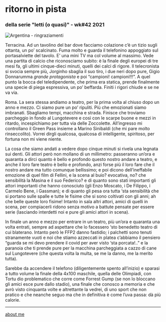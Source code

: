 # ritorno in pista
### della serie "letti (o quasi)" - wk#42 2021   

![](https://live.staticflickr.com/65535/51631062918_3f1a31ab41_c.jpg "Argentina - ringraziamenti")  

Terracina. Ad un tavolino del bar dove facciamo colazione c’è un tizio sugli ottanta, un po’ scalcinato. Fuma molto e guarda il telefonino appoggiato sul portasalviette del tavolo. E’ una mini TV ma col volume al massimo. Vede una partita di calcio che riconosciamo subito: è la finale degli europei di tre mesi fa, gli ultimi cinque-dieci minuti, quelli dei calci di rigore. Il telecronista si svocia sempre più, Jorginho sbaglia il suo tiro, i due neri dopo pure, Gigio Donnarumma *grande protagonista* e poi “campioni! campioni!!!”.   A quel punto la bocca del teledipendente, che prima era statica, prende finalmente una specie di piega espressiva, un po’ beffarda. Finiti i rigori chiude e se ne va via. 

Roma. La sera stessa andiamo a teatro, per la prima volta al chiuso dopo un anno e mezzo. 
Ci siamo pure un po’ ripuliti. Più che emozionati siamo imbranati. Sbagliamo tempi, macchina e strada. Finisce che troviamo parcheggio in fondo al Lungotevere e così con le scarpe buone e mezzi in ritardo, incespichiamo per tutta via delle Zoccolette. All’ingresso mi controllano il Green Pass insieme a Marino Sinibaldi (che mi pare molto rinseccolito). Vorrei dirgli qualcosa, qualcosa di intelligente, spiritoso, per fortuna non mi viene niente.   

La cosa che siamo andati a vedere dopo cinque minuti si rivela una legnata sui denti. Gli attori però non mollano di un millimetro: passeranno un’ora e quaranta a dirci quanto è bello e profondo questo nostro andare a teatro, e anche il loro fare teatro è bello e profondo, anzi forse più il loro fare che il nostro andare ma tutto comunque bellissimo; e poi dicono dell’ineffabile emozione di quel film di Fellini, e la scena al buio? evocativa, no? che sensibilità la Masina e il suo Federico? e di quanto sono stati importanti gli attori importanti che hanno conosciuto (gli Enzo Moscato, i De Filippo, i Carmelo Bene, i Gassman); e di quanto gli pesa ora tutta ‘sta sensibilità che si portano sulle spalle e tutte le fisime che si sono coltivati con gli anni;  ah che belle queste loro fisime! Intanto in sala altri attori, amici di quelli in scena, per compiacerli ridono senza motivo a battute pensate per essere serie (lasciando interdetti noi e pure gli amici attori in scena).  

In finale un anno e mezzo per entrare in un teatro, più un’ora e quaranta una volta entrati, sempre ad aspettare che lo facessero ‘sto benedetto teatro di cui blaterano. Intanto però le FFP2 danno fastidio; i palchetti sono tenuti stranamente vuoti e noi che stiamo azzeccati in platea c’abbiamo il pensiero “guarda se mi devo prendere il covid per aver visto ‘sta porcata!..” e la paranoia che ti prende pure per la macchina parcheggiata a cazzo di cane sul Lungotevere (che questa volta la multa, se me la danno, me la merito tutta).  

Sarebbe da accendere il telefono (diligentemente spento all’inizio) e sparasi a tutto volume la finale della 4x100 maschile, quella delle Olimpiadi, con Tortu dio problematico che corre come Forrest Gump (se non lo bloccano gli amici esce pure dallo stadio), una finale che conosco a memoria e che avrò visto cinquanta volte e altrettante la vedrei, di uno sport che non pratico e che neanche seguo ma che in definitiva è come l’uva passa: dà più calorie.

---   
[about me](https://about.me/cacioman) 
